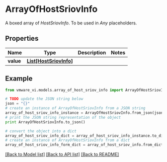 # ArrayOfHostSriovInfo

A boxed array of *HostSriovInfo*. To be used in *Any* placeholders. 

## Properties
Name | Type | Description | Notes
------------ | ------------- | ------------- | -------------
**value** | [**List[HostSriovInfo]**](HostSriovInfo.md) |  | 

## Example

```python
from vmware_vi.models.array_of_host_sriov_info import ArrayOfHostSriovInfo

# TODO update the JSON string below
json = "{}"
# create an instance of ArrayOfHostSriovInfo from a JSON string
array_of_host_sriov_info_instance = ArrayOfHostSriovInfo.from_json(json)
# print the JSON string representation of the object
print ArrayOfHostSriovInfo.to_json()

# convert the object into a dict
array_of_host_sriov_info_dict = array_of_host_sriov_info_instance.to_dict()
# create an instance of ArrayOfHostSriovInfo from a dict
array_of_host_sriov_info_form_dict = array_of_host_sriov_info.from_dict(array_of_host_sriov_info_dict)
```
[[Back to Model list]](../README.md#documentation-for-models) [[Back to API list]](../README.md#documentation-for-api-endpoints) [[Back to README]](../README.md)


